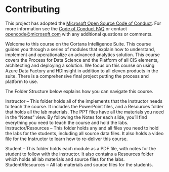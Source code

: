 # Contributing

This project has adopted the [Microsoft Open Source Code of Conduct](https://opensource.microsoft.com/codeofconduct/). For more information see the [Code of Conduct FAQ](https://opensource.microsoft.com/codeofconduct/faq/) or contact [opencode@microsoft.com](mailto:opencode@microsoft.com) with any additional questions or comments.

Welcome to this course on the Cortana Intelligence Suite. This course guides you through a series of modules that explain how to understand, implement and operationalize an advanced analytics solution. This course covers the Process for Data Science and the Platform of all CIS elements, architecting and deploying a solution. We focus on this course on using Azure Data Factory and HDInsight in addition to all eleven products in the suite. There is a comprehensive final project putting the process and platform to use.  

The Folder Structure below explains how you can navigate this course. 

Instructor – This folder holds all of the implements that the Instructor needs to teach the course. It includes the PowerPoint files, and a Resources folder that holds all the lab materials. The PPT files have all the materials you need in the “Notes” view. By following the Notes for each slide, you’ll find everything you need to teach the course and hold the labs. 
Instructor/Resources – This folder holds any and all files you need to hold the labs for the students, including all source data files. It also holds a video file for the Instructor to learn how to re-deliver this course. 

Student – This folder holds each module as a PDF file, with notes for the student to follow with the instructor. It also contains a Resources folder which holds all lab materials and source files for the labs. 
Student/Resources – All lab materials and source files for the students.

